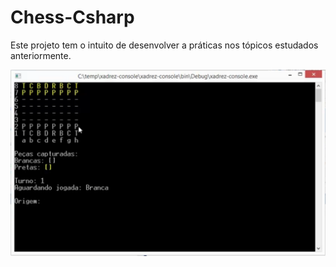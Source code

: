 # Chess-Csharp

Este projeto tem o intuito de desenvolver a práticas nos tópicos estudados anteriormente.

![alt text](assets/banner.png)
